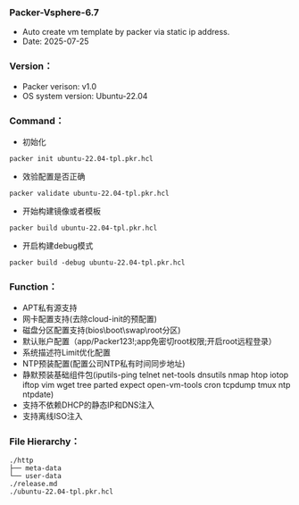 ### Packer-Vsphere-6.7
- Auto create vm template by packer via static ip address.
- Date: 2025-07-25

### Version：
- Packer verison: v1.0
- OS system version: Ubuntu-22.04

### Command：
- 初始化
```code
packer init ubuntu-22.04-tpl.pkr.hcl
```
- 效验配置是否正确
```code
packer validate ubuntu-22.04-tpl.pkr.hcl
```
- 开始构建镜像或者模板
```code
packer build ubuntu-22.04-tpl.pkr.hcl
```
- 开启构建debug模式
```code
packer build -debug ubuntu-22.04-tpl.pkr.hcl
```

### Function：
- APT私有源支持
- 网卡配置支持(去除cloud-init的预配置)
- 磁盘分区配置支持(bios\boot\swap\root分区)
- 默认账户配置（app/Packer123!;app免密切root权限;开启root远程登录）
- 系统描述符Limit优化配置
- NTP预装配置(配置公司NTP私有时间同步地址)
- 静默预装基础组件包(iputils-ping telnet net-tools dnsutils nmap htop iotop iftop vim wget tree parted expect open-vm-tools cron tcpdump tmux ntp ntpdate)
- 支持不依赖DHCP的静态IP和DNS注入
- 支持离线ISO注入

### File Hierarchy：
```code
./http
├── meta-data
└── user-data
./release.md
./ubuntu-22.04-tpl.pkr.hcl
```
